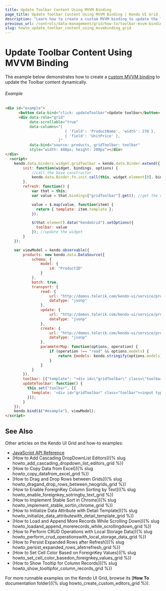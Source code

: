 ```yaml
---
title: Update Toolbar Content Using MVVM Binding
page_title: Update Toolbar Content Using MVVM Binding | Kendo UI Grid
description: "Learn how to create a custom MVVM binding to update the Toolbar content dynamically in the Kendo UI Grid widget."
previous_url: /controls/data-management/grid/how-to/toolbar-mvvm-binding
slug: howto_update_toolbar_content_using_mvvmbinding_grid
---
```


# Update Toolbar Content Using MVVM Binding

The example below demonstrates how to create a [custom MVVM binding](/framework/mvvm/bindings/custom) to update the Toolbar content dynamically.

###### Example

```html
<div id="example">
      <button data-bind="click: updateToolbar">Update toolbar</button>
      <div data-role="grid"
           date-scrollable="true"
           data-columns="[
                           { 'field': 'ProductName', 'width': 270 },
                           { 'field': 'UnitPrice' },
                        ]"
           data-bind="source: products, gridToolbar: toolbar"
           style="width: 480px; height: 200px"></div>
</div>
  <script>
    kendo.data.binders.widget.gridToolbar = kendo.data.Binder.extend({
        init: function(widget, bindings, options) {
            //call the base constructor
            kendo.data.Binder.fn.init.call(this, widget.element[0], bindings, options);
        },
        refresh: function() {
            var that = this;
            var value = that.bindings["gridToolbar"].get(); //get the value from the View-Model

            value = $.map(value, function(item) {
              return { template: item.template };
            });

            $(that.element).data("kendoGrid").setOptions({
              toolbar: value
            }); //update the widget
        }
    });

    var viewModel = kendo.observable({
        products: new kendo.data.DataSource({
            schema: {
                model: {
                    id: "ProductID"
                }
            },
            batch: true,
            transport: {
                read: {
                    url: "http://demos.telerik.com/kendo-ui/service/products",
                    dataType: "jsonp"
                },
                update: {
                    url: "http://demos.telerik.com/kendo-ui/service/products/update",
                    dataType: "jsonp"
                },
                create: {
                    url: "http://demos.telerik.com/kendo-ui/service/products/create",
                    dataType: "jsonp"
                },
                parameterMap: function(options, operation) {
                    if (operation !== "read" && options.models) {
                        return {models: kendo.stringify(options.models)};
                    }
                }
            }
        }),
        toolbar: [{"template": "<div id=\"gridToolbar\" class=\"toolbar\"><input type=\"button\" class=\"k-button k-button-icontext\" value=\"My Button\"/></div>" }],
        updateToolbar: function() {
          this.set("toolbar", [{
            template: '<div id="gridToolbar" class="toolbar"><input type="button" class="k-button k-button-icontext" value="test"/></div>'
          }]);
        }
    });
    kendo.bind($("#example"), viewModel);
</script>
```

## See Also

Other articles on the Kendo UI Grid and how-to examples:

* [JavaScript API Reference](/api/javascript/ui/grid)
* [How to Add Cascading DropDownList Editors]({% slug howto_add_cascading_dropdown_list_editors_grid %})
* [How to Copy Data from Excel]({% slug howto_copy_datafrom_excel_grid %})
* [How to Drag and Drop Rows between Grids]({% slug howto_dragand_drop_rows_between_twogrids_grid %})
* [How to Enable ForeignKey Column Sorting by Text]({% slug howto_enable_foreignkey_sotringby_text_grid %})
* [How to Implement Stable Sort in Chrome]({% slug howto_implement_stable_sortin_chrome_grid %})
* [How to Initialize Data Attribute with Detail Template]({% slug howto_initialize_data_attributewith_detail_template_grid %})
* [How to Load and Append More Records While Scrolling Down]({% slug howto_loadand_append_morerecords_while_scrollingdown_grid %})
* [How to Perform CRUD Operations with Local Storage Data]({% slug howto_perform_crud_operationswith_local_storage_data_grid %})
* [How to Persist Expanded Rows after Refresh]({% slug howto_persist_expanded_rows_afetrrefresh_grid %})
* [How to Set Cell Color Based on ForeignKey Values]({% slug howto_set_cell_color_basedon_foreignkey_values_grid %})
* [How to Show Tooltip for Column Records]({% slug howto_show_tooltipfor_column_records_grid %})

For more runnable examples on the Kendo UI Grid, browse its [**How To** documentation folder]({% slug howto_create_custom_editors_grid %}).
